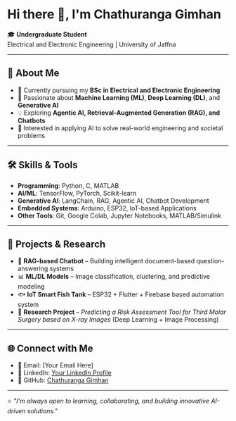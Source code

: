 # Hi there 👋, I'm Chathuranga Gimhan  

🎓 **Undergraduate Student**  
Electrical and Electronic Engineering | University of Jaffna  

---

## 🚀 About Me  
- 🌱 Currently pursuing my **BSc in Electrical and Electronic Engineering**  
- 🤖 Passionate about **Machine Learning (ML)**, **Deep Learning (DL)**, and **Generative AI**  
- 💡 Exploring **Agentic AI, Retrieval-Augmented Generation (RAG), and Chatbots**  
- 🔭 Interested in applying AI to solve real-world engineering and societal problems  

---

## 🛠️ Skills & Tools  
- **Programming**: Python, C, MATLAB  
- **AI/ML**: TensorFlow, PyTorch, Scikit-learn  
- **Generative AI**: LangChain, RAG, Agentic AI, Chatbot Development  
- **Embedded Systems**: Arduino, ESP32, IoT-based Applications  
- **Other Tools**: Git, Google Colab, Jupyter Notebooks, MATLAB/Simulink  

---

## 📂 Projects & Research  
- 🤖 **RAG-based Chatbot** – Building intelligent document-based question-answering systems  
- 📊 **ML/DL Models** – Image classification, clustering, and predictive modeling  
- 🐟 **IoT Smart Fish Tank** – ESP32 + Flutter + Firebase based automation system  
- 🦷 **Research Project** – *Predicting a Risk Assessment Tool for Third Molar Surgery based on X-ray Images* (Deep Learning + Image Processing)  

---

## 🌐 Connect with Me  
- 📧 Email: [Your Email Here]  
- 💼 LinkedIn: [Your LinkedIn Profile](#)  
- 🐙 GitHub: [Chathuranga Gimhan](https://github.com/your-username)  

---

⭐️ *"I’m always open to learning, collaborating, and building innovative AI-driven solutions."*
